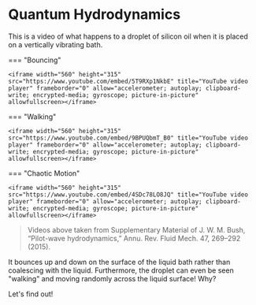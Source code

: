 # Quantum Hydrodynamics

This is a video of what happens to a droplet of silicon oil when it is placed on a vertically vibrating bath.

=== "Bouncing"

    <iframe width="560" height="315" src="https://www.youtube.com/embed/5T9RXp1NkbE" title="YouTube video player" frameborder="0" allow="accelerometer; autoplay; clipboard-write; encrypted-media; gyroscope; picture-in-picture" allowfullscreen></iframe>

=== "Walking"

    <iframe width="560" height="315" src="https://www.youtube.com/embed/9BPUQbmT_B0" title="YouTube video player" frameborder="0" allow="accelerometer; autoplay; clipboard-write; encrypted-media; gyroscope; picture-in-picture" allowfullscreen></iframe>

=== "Chaotic Motion"

    <iframe width="560" height="315" src="https://www.youtube.com/embed/4SDc78LO8JQ" title="YouTube video player" frameborder="0" allow="accelerometer; autoplay; clipboard-write; encrypted-media; gyroscope; picture-in-picture" allowfullscreen></iframe>
> Videos above taken from Supplementary Material of J. W. M. Bush, “Pilot-wave hydrodynamics,” Annu. Rev. Fluid Mech. 47, 269–292 (2015).

It bounces up and down on the surface of the liquid bath rather than coalescing with the liquid. Furthermore, the droplet
can even be seen "walking" and moving randomly across the liquid surface! Why?

Let's find out!